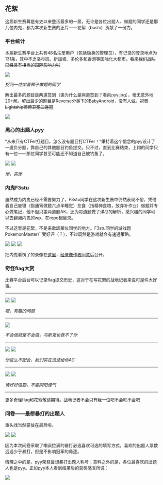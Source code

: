 ## 花絮

这届新生赛算是有史以来整活最多的一届，无论是各位出题人、做题的同学还是那几位内鬼，都为本次新生赛的正片——花絮（bushi）贡献了一份力。

### 平台统计

本届新生赛平台上共有48名注册用户（包括隐身的管理员），有记录的登录地点为131条，其中不乏洛杉矶、新加坡、多伦多和香港等国际化大都市。~~看来我们战队已经具有相当的国际影响力啦~~

![](images/ctfd-ip.png)

*捉到一位架着梯子做题的同学*

解出最多的题目是两道签到（诶为什么是两道签到？看向pyy.jpg），毫无意外地20+解。解出最少的题目是Reverse分类下的BabyAndroid，没有人做。~~祝贺Lightship师傅卫冕二连冠~~

![](images/ctfd-solves.png)

### 黑心的出题人pyy

“从来只有CTFer打题目，怎么没有题目打CTFer！”秉持着这个信念的pyy设计了一道负分题，靠自己的其他题目钓鱼提交。只不过，直到比赛结束，上钩的同学只有一位——那位同学甚至可能还不知道自己被钓鱼了。

![](images/counterattack-1.png)
![](images/counterattack-2.png)

*惨，实惨*

### 内鬼F3stu

虽然成为内鬼已经不需要努力了，F3stu同学在这次新生赛中仍然表现不俗，凭借着自己废寝（指通宵做题六点半睡觉）忘食（指精神食粮，放弃补作业）做题并专心做笔记，他不但只差两道题AK，还为每道题做了详尽的解析，感兴趣的同学可以去翻阅内鬼的wp，在repo根目录。

不过这里是花絮，不是来歌颂某位同学的地方。F3stu同学的游戏题PokemonMaster广受好评（？），不过既然是游戏就会有速通策略。

![](images/pikachu-1.png)
![](images/pikachu-2.png)
![](images/pikachu-3.png)

把内鬼看愣了的录像在[这里](pokemon_x264.mp4)，[经录像作者同意](images/pikachu-4.png)后公开。

### 奇怪flag大赏

比赛平台后台可以记录flag提交历史，这对于在写花絮的战地记者来说可是件大好事。

---

![](images/flag-1-1.png)
![](images/flag-1-2.png)

*嗯，有趣的问题*

---

![](images/flag-2.png)

*不会做就是不会做，马斯克也救不了你*

---

![](images/flag-3-1.png)
![](images/flag-3-2.png)

*你这么不配合，我们实在没法给你AC*

---

![](images/flag-4-1.png)
![](images/flag-4-2.png)

*请好好做题，不要阴阳怪气*

---

更多奇怪flag和花絮敬请期待。~~战地记者不会只有我一位吧不会吧不会吧~~

### 问卷——最想暴打的出题人

重头戏当然要放在最后啦。

![](images/beatit-1.png)
![](images/beatit-2.png)

因为本次问卷采取了嘲讽拉满的暴打必选喜欢可选的填写方式，喜欢的出题人票数远远少于暴打，但是不影响冠军的角逐。

情理之中的是，pyy荣获最想暴打出题人称号；意料之外的是，各位最喜欢的出题人也是pyy。正如pyy本人看到结果后的获奖感言所说：

![](images/beatit-3.png)

